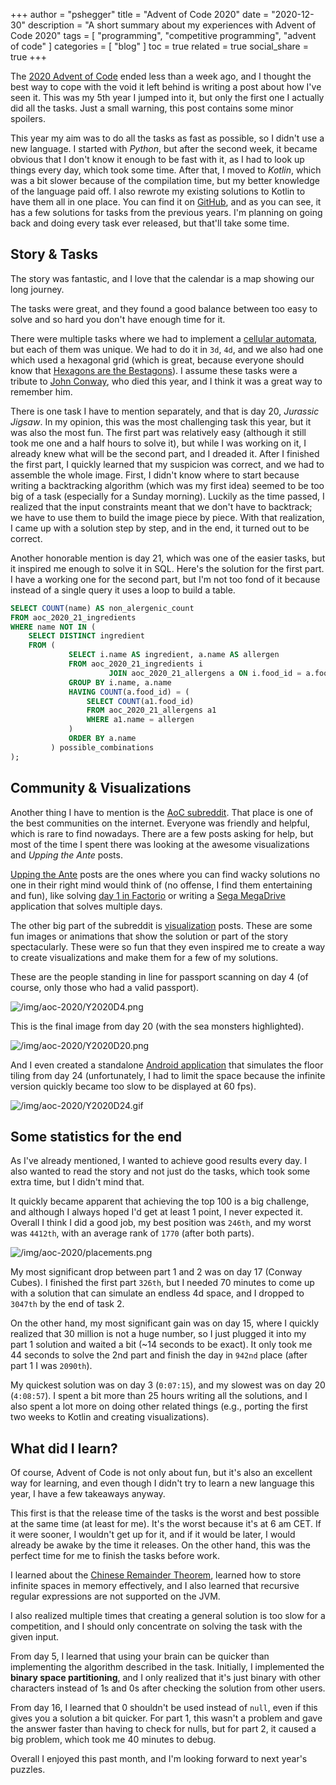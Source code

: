 +++
author = "pshegger"
title = "Advent of Code 2020"
date = "2020-12-30"
description = "A short summary about my experiences with Advent of Code 2020"
tags = [
    "programming",
    "competitive programming",
    "advent of code"
]
categories = [
    "blog"
]
toc = true
related = true
social_share = true
+++

The [2020 Advent of Code](https://adventofcode.com/2020) ended less than a week ago, and I thought the best way to cope with the void it left behind is writing a post about how I've seen it. This was my 5th year I jumped into it, but only the first one I actually did all the tasks. Just a small warning, this post contains some minor spoilers.

This year my aim was to do all the tasks as fast as possible, so I didn't use a new language. I started with *Python*, but after the second week, it became obvious that I don't know it enough to be fast with it, as I had to look up things every day, which took some time. After that, I moved to *Kotlin*, which was a bit slower because of the compilation time, but my better knowledge of the language paid off. I also rewrote my existing solutions to Kotlin to have them all in one place. You can find it on [GitHub](https://github.com/PsHegger/advent-of-code), and as you can see, it has a few solutions for tasks from the previous years. I'm planning on going back and doing every task ever released, but that'll take some time.

## Story & Tasks

The story was fantastic, and I love that the calendar is a map showing our long journey.

The tasks were great, and they found a good balance between too easy to solve and so hard you don't have enough time for it.

There were multiple tasks where we had to implement a [cellular automata](https://en.wikipedia.org/wiki/Cellular_automaton), but each of them was unique. We had to do it in `3d`, `4d`, and we also had one which used a hexagonal grid (which is great, because everyone should know that [Hexagons are the Bestagons](https://www.youtube.com/watch?v=thOifuHs6eY)). I assume these tasks were a tribute to [John Conway](https://en.wikipedia.org/wiki/John_Horton_Conway), who died this year, and I think it was a great way to remember him.

There is one task I have to mention separately, and that is day 20, *Jurassic Jigsaw*. In my opinion, this was the most challenging task this year, but it was also the most fun. The first part was relatively easy (although it still took me one and a half hours to solve it), but while I was working on it, I already knew what will be the second part, and I dreaded it. After I finished the first part, I quickly learned that my suspicion was correct, and we had to assemble the whole image. First, I didn't know where to start because writing a backtracking algorithm (which was my first idea) seemed to be too big of a task (especially for a Sunday morning). Luckily as the time passed, I realized that the input constraints meant that we don't have to backtrack; we have to use them to build the image piece by piece. With that realization, I came up with a solution step by step, and in the end, it turned out to be correct.

Another honorable mention is day 21, which was one of the easier tasks, but it inspired me enough to solve it in SQL. Here's the solution for the first part. I have a working one for the second part, but I'm not too fond of it because instead of a single query it uses a loop to build a table.

```sql
SELECT COUNT(name) AS non_alergenic_count
FROM aoc_2020_21_ingredients
WHERE name NOT IN (
    SELECT DISTINCT ingredient
    FROM (
             SELECT i.name AS ingredient, a.name AS allergen
             FROM aoc_2020_21_ingredients i
                      JOIN aoc_2020_21_allergens a ON i.food_id = a.food_id
             GROUP BY i.name, a.name
             HAVING COUNT(a.food_id) = (
                 SELECT COUNT(a1.food_id)
                 FROM aoc_2020_21_allergens a1
                 WHERE a1.name = allergen
             )
             ORDER BY a.name
         ) possible_combinations
);
```

## Community & Visualizations

Another thing I have to mention is the [AoC subreddit](https://www.reddit.com/r/adventofcode/). That place is one of the best communities on the internet. Everyone was friendly and helpful, which is rare to find nowadays. There are a few posts asking for help, but most of the time I spent there was looking at the awesome visualizations and *Upping the Ante* posts.

[Upping the Ante](https://www.reddit.com/r/adventofcode/?f=flair_name%3A%22Upping%20the%20Ante%22) posts are the ones where you can find wacky solutions no one in their right mind would think of (no offense, I find them entertaining and fun), like solving [day 1 in Factorio](https://www.reddit.com/r/adventofcode/comments/k5fmi7/day_01_solution_in_factorio/) or writing a [Sega MegaDrive](https://www.reddit.com/r/adventofcode/comments/kgbylz/2020_day_119_solving_almost_all_puzzles_on_a_sega/) application that solves multiple days.

The other big part of the subreddit is [visualization](https://www.reddit.com/r/adventofcode/?f=flair_name%3A%22Visualization%22) posts. These are some fun images or animations that show the solution or part of the story spectacularly. These were so fun that they even inspired me to create a way to create visualizations and make them for a few of my solutions.

These are the people standing in line for passport scanning on day 4 (of course, only those who had a valid passport).

![/img/aoc-2020/Y2020D4.png](/img/aoc-2020/Y2020D4.png)

This is the final image from day 20 (with the sea monsters highlighted).

![/img/aoc-2020/Y2020D20.png](/img/aoc-2020/Y2020D20.png)

And I even created a standalone [Android application](https://github.com/PsHegger/aoc-2020-lobby-layout) that simulates the floor tiling from day 24 (unfortunately, I had to limit the space because the infinite version quickly became too slow to be displayed at 60 fps).

![/img/aoc-2020/Y2020D24.gif](/img/aoc-2020/Y2020D24.gif)

## Some statistics for the end

As I've already mentioned, I wanted to achieve good results every day. I also wanted to read the story and not just do the tasks, which took some extra time, but I didn't mind that.

It quickly became apparent that achieving the top 100 is a big challenge, and although I always hoped I'd get at least 1 point, I never expected it. Overall I think I did a good job, my best position was `246th`, and my worst was `4412th`, with an average rank of `1770` (after both parts).

![/img/aoc-2020/placements.png](/img/aoc-2020/placements.png)

My most significant drop between part 1 and 2 was on day 17 (Conway Cubes). I finished the first part `326th`, but I needed 70 minutes to come up with a solution that can simulate an endless 4d space, and I dropped to `3047th` by the end of task 2.

On the other hand, my most significant gain was on day 15, where I quickly realized that 30 million is not a huge number, so I just plugged it into my part 1 solution and waited a bit (~14 seconds to be exact). It only took me 44 seconds to solve the 2nd part and finish the day in `942nd` place (after part 1 I was `2090th`).

My quickest solution was on day 3 (`0:07:15`), and my slowest was on day 20 (`4:08:57`). I spent a bit more than 25 hours writing all the solutions, and I also spent a lot more on doing other related things (e.g., porting the first two weeks to Kotlin and creating visualizations).

## What did I learn?

Of course, Advent of Code is not only about fun, but it's also an excellent way for learning, and even though I didn't try to learn a new language this year, I have a few takeaways anyway.

This first is that the release time of the tasks is the worst and best possible at the same time (at least for me). It's the worst because it's at 6 am CET. If it were sooner, I wouldn't get up for it, and if it would be later, I would already be awake by the time it releases. On the other hand, this was the perfect time for me to finish the tasks before work.

I learned about the [Chinese Remainder Theorem](https://en.wikipedia.org/wiki/Chinese_remainder_theorem), learned how to store infinite spaces in memory effectively, and I also learned that recursive regular expressions are not supported on the JVM.

I also realized multiple times that creating a general solution is too slow for a competition, and I should only concentrate on solving the task with the given input.

From day 5, I learned that using your brain can be quicker than implementing the algorithm described in the task. Initially, I implemented the **binary space partitioning**, and I only realized that it's just binary with other characters instead of 1s and 0s after checking the solution from other users.

From day 16, I learned that 0 shouldn't be used instead of `null`, even if this gives you a solution a bit quicker. For part 1, this wasn't a problem and gave the answer faster than having to check for nulls, but for part 2, it caused a big problem, which took me 40 minutes to debug.

Overall I enjoyed this past month, and I'm looking forward to next year's puzzles.